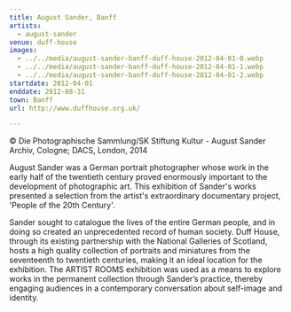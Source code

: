 ```yaml
---
title: August Sander, Banff
artists:
  - august-sander
venue: duff-house
images:
  - ../../media/august-sander-banff-duff-house-2012-04-01-0.webp
  - ../../media/august-sander-banff-duff-house-2012-04-01-1.webp
  - ../../media/august-sander-banff-duff-house-2012-04-01-2.webp
startdate: 2012-04-01
enddate: 2012-08-31
town: Banff
url: http://www.duffhouse.org.uk/

---
```


© Die Photographische Sammlung/SK Stiftung Kultur - August Sander Archiv, Cologne; DACS, London, 2014

August Sander was a German portrait photographer whose work in the early half of the twentieth century proved enormously important to the development of photographic art. This exhibition of Sander's works presented a selection from the artist's extraordinary documentary project, 'People of the 20th Century'.

Sander sought to catalogue the lives of the entire German people, and in doing so created an unprecedented record of human society. Duff House, through its existing partnership with the National Galleries of Scotland, hosts a high quality collection of portraits and miniatures from the seventeenth to twentieth centuries, making it an ideal location for the exhibition. The ARTIST ROOMS exhibition was used as a means to explore works in the permanent collection through Sander’s practice, thereby engaging audiences in a contemporary conversation about self-image and identity.
